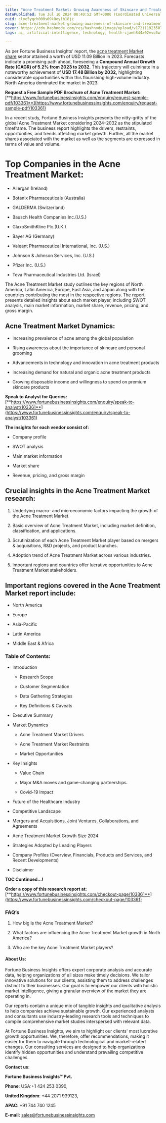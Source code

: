 ```yaml
---
title: "Acne Treatment Market: Growing Awareness of Skincare and Treatments"
datePublished: Tue Jul 16 2024 08:40:52 GMT+0000 (Coordinated Universal Time)
cuid: clyo5yqch000s09k0ey1h18jz
slug: acne-treatment-market-growing-awareness-of-skincare-and-treatments
cover: https://cdn.hashnode.com/res/hashnode/image/upload/v1721119235073/ee40ec10-d7ae-442a-aaf1-40dcbec5d847.png
tags: ai, artificial-intelligence, technology, health-cjaeh844x02vvo3wtj5r2s75q, healthcare

---
```


As per Fortune Business Insights’ report, the [acne treatment Market share](https://www.fortunebusinessinsights.com/acne-treatment-market-103361) sector attained a worth of USD 11.09 Billion in 2023. Forecasts indicate a promising path ahead, foreseeing a **Compound Annual Growth Rate (CAGR) of 5.2% from 2023 to 2032.** This trajectory will culminate in a noteworthy achievement of **USD 17.48 Billion by 2032,** highlighting considerable opportunities within this flourishing high-volume industry. North America dominated the market in 2023.

**Request a Free Sample PDF Brochure of Acne Treatment Market:** [**https://www.fortunebusinessinsights.com/enquiry/request-sample-pdf/103361**](https://www.fortunebusinessinsights.com/enquiry/request-sample-pdf/103361)

In a recent study, Fortune Business Insights presents the nitty-gritty of the global Acne Treatment Market considering 2024–2032 as the stipulated timeframe. The business report highlights the drivers, restraints, opportunities, and trends affecting market growth. Further, all the market shares associated with the market as well as the segments are expressed in terms of value and volume.

# **Top Companies in the Acne Treatment Market:**

* Allergan (Ireland)
    
* Botanix Pharmaceuticals (Australia)
    
* GALDERMA (Switzerland)
    
* Bausch Health Companies Inc.(U.S.)
    
* GlaxoSmithKline Plc.(U.K.)
    
* Bayer AG (Germany)
    
* Valeant Pharmaceutical International, Inc. (U.S.)
    
* Johnson & Johnson Services, Inc. (U.S.)
    
* Pfizer Inc. (U.S.)
    
* Teva Pharmaceutical Industries Ltd. (Israel)
    

The Acne Treatment Market study outlines the key regions of North America, Latin America, Europe, East Asia, and Japan along with the countries contributing the most in the respective regions. The report presents detailed insights about each market player, including SWOT analysis, main market information, market share, revenue, pricing, and gross margin.

## Acne Treatment Market **Dynamics**:

* Increasing prevalence of acne among the global population
    
* Rising awareness about the importance of skincare and personal grooming
    
* Advancements in technology and innovation in acne treatment products
    
* Increasing demand for natural and organic acne treatment products
    
* Growing disposable income and willingness to spend on premium skincare products
    

**Speak to Analyst for Queries:** [**https://www.fortunebusinessinsights.com/enquiry/speak-to-analyst/103361**](https://www.fortunebusinessinsights.com/enquiry/speak-to-analyst/103361)

**The insights for each vendor consist of:**

* Company profile
    
* SWOT analysis
    
* Main market information
    
* Market share
    
* Revenue, pricing, and gross margin
    

## **Crucial insights in the Acne Treatment Market research:**

1. Underlying macro- and microeconomic factors impacting the growth of the Acne Treatment Market.
    
2. Basic overview of Acne Treatment Market, including market definition, classification, and applications.
    
3. Scrutinization of each Acne Treatment Market player based on mergers & acquisitions, R&D projects, and product launches.
    
4. Adoption trend of Acne Treatment Market across various industries.
    
5. Important regions and countries offer lucrative opportunities to Acne Treatment Market stakeholders.
    

## **Important regions covered in the Acne Treatment Market report include:**

* North America
    
* Europe
    
* Asia-Pacific
    
* Latin America
    
* Middle East & Africa
    

### **Table of Contents:**

* Introduction
    
    * Research Scope
        
    * Customer Segmentation
        
    * Data Gathering Strategies
        
    * Key Definitions & Caveats
        
* Executive Summary
    
* Market Dynamics
    
    * Acne Treatment Market Drivers
        
    * Acne Treatment Market Restraints
        
    * Market Opportunities
        
* Key Insights
    
    * Value Chain
        
    * Major M&A moves and game-changing partnerships.
        
    * Covid-19 Impact
        
* Future of the Healthcare Industry
    
* Competitive Landscape
    
* Mergers and Acquisitions, Joint Ventures, Collaborations, and Agreements
    
* Acne Treatment Market Growth Size 2024
    
* Strategies Adopted by Leading Players
    
* Company Profiles (Overview, Financials, Products and Services, and Recent Developments)
    
* Disclaimer
    

**TOC Continued…!**

**Order a copy of this research report at:** [**https://www.fortunebusinessinsights.com/checkout-page/103361**](https://www.fortunebusinessinsights.com/checkout-page/103361)

### **FAQ’s**

1. How big is the Acne Treatment Market?
    
2. What factors are influencing the Acne Treatment Market growth in North America?
    
3. Who are the key Acne Treatment Market players?
    

#### **About Us:**

Fortune Business Insights offers expert corporate analysis and accurate data, helping organizations of all sizes make timely decisions. We tailor innovative solutions for our clients, assisting them to address challenges distinct to their businesses. Our goal is to empower our clients with holistic market intelligence, giving a granular overview of the market they are operating in.

Our reports contain a unique mix of tangible insights and qualitative analysis to help companies achieve sustainable growth. Our experienced analysts and consultants use industry-leading research tools and techniques to compile comprehensive market studies interspersed with relevant data.

At Fortune Business Insights, we aim to highlight our clients' most lucrative growth opportunities. We, therefore, offer recommendations, making it easier for them to navigate through technological and market-related changes. Our consulting services are designed to help organizations identify hidden opportunities and understand prevailing competitive challenges.

**Contact us:**

**Fortune Business Insights™ Pvt.**

**Phone**: USA:+1 424 253 0390,

**United Kingdom**: +44 2071 939123,

**APAC**: +91 744 740 1245

**E-mail:** [sales@fortunebusinessinsights.com](mailto:sales@fortunebusinessinsights.com)